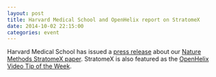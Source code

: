 ```yaml
---
layout: post
title: Harvard Medical School and OpenHelix report on StratomeX
date: 2014-10-02 22:15:00
categories: event
---
```


Harvard Medical School has issued a [press release](http://hms.harvard.edu/news/pattern-recognition) about our [Nature Methods StratomeX paper](publications/2014_nm_stratomex/). StratomeX is also featured as the [OpenHelix Video Tip of the Week](http://blog.openhelix.eu/?p=19822). 